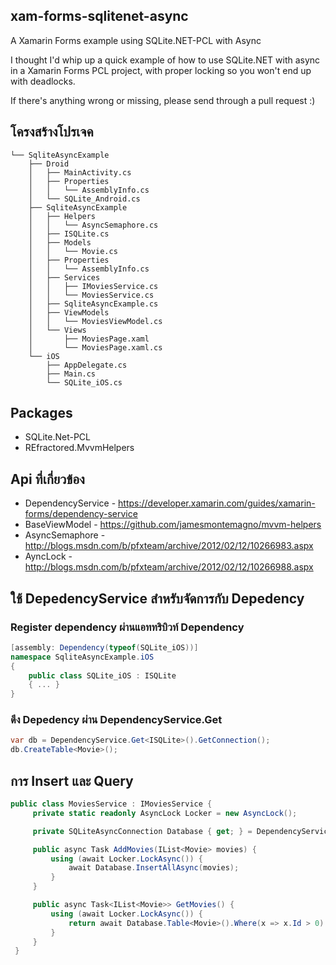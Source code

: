 ## xam-forms-sqlitenet-async

A Xamarin Forms example using SQLite.NET-PCL with Async

I thought I'd whip up a quick example of how to use SQLite.NET with async in a Xamarin Forms PCL project,
with proper locking so you won't end up with deadlocks.

If there's anything wrong or missing, please send through a pull request :)

## โครงสร้างโปรเจค

```
└── SqliteAsyncExample
    ├── Droid
    │   ├── MainActivity.cs
    │   ├── Properties
    │   │   └── AssemblyInfo.cs
    │   └── SQLite_Android.cs
    ├── SqliteAsyncExample
    │   ├── Helpers
    │   │   └── AsyncSemaphore.cs
    │   ├── ISQLite.cs
    │   ├── Models
    │   │   └── Movie.cs
    │   ├── Properties
    │   │   └── AssemblyInfo.cs
    │   ├── Services
    │   │   ├── IMoviesService.cs
    │   │   └── MoviesService.cs
    │   ├── SqliteAsyncExample.cs
    │   ├── ViewModels
    │   │   └── MoviesViewModel.cs
    │   └── Views
    │       ├── MoviesPage.xaml
    │       └── MoviesPage.xaml.cs
    └── iOS
        ├── AppDelegate.cs
        ├── Main.cs
        └── SQLite_iOS.cs
```

## Packages

- SQLite.Net-PCL
- REfractored.MvvmHelpers

## Api ที่เกี่ยวข้อง

- DependencyService - https://developer.xamarin.com/guides/xamarin-forms/dependency-service
- BaseViewModel - https://github.com/jamesmontemagno/mvvm-helpers
- AsyncSemaphore - http://blogs.msdn.com/b/pfxteam/archive/2012/02/12/10266983.aspx
- AyncLock - http://blogs.msdn.com/b/pfxteam/archive/2012/02/12/10266988.aspx

## ใช้ DepedencyService สำหรับจัดการกับ Depedency

### Register dependency ผ่านแอททริบิวท์ Dependency

```csharp
[assembly: Dependency(typeof(SQLite_iOS))]
namespace SqliteAsyncExample.iOS
{
    public class SQLite_iOS : ISQLite
    { ... }
}
```

### ดึง Depedency ผ่าน DependencyService.Get

```csharp
var db = DependencyService.Get<ISQLite>().GetConnection();
db.CreateTable<Movie>();
```

## การ Insert และ Query

```csharp
public class MoviesService : IMoviesService {
     private static readonly AsyncLock Locker = new AsyncLock();

     private SQLiteAsyncConnection Database { get; } = DependencyService.Get<ISQLite>().GetAsyncConnection();

     public async Task AddMovies(IList<Movie> movies) {
         using (await Locker.LockAsync()) {
             await Database.InsertAllAsync(movies);
         }
     }

     public async Task<IList<Movie>> GetMovies() {
         using (await Locker.LockAsync()) {
             return await Database.Table<Movie>().Where(x => x.Id > 0).ToListAsync();
         }
     }
 }
```